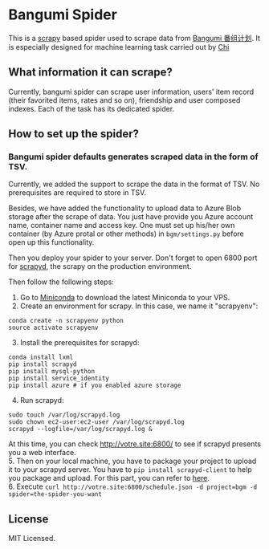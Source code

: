 # Bangumi Spider

This is a [scrapy](http://scrapy.org/) based spider used to scrape data from [Bangumi 番组计划](https://bgm.tv). It is especially designed for machine learning task carried out by [Chi](http://ikely.me/chi)

## What information it can scrape?

Currently, bangumi spider can scrape user information, users' item record (their favorited items, rates and so on), friendship and user composed indexes. Each of the task has its dedicated spider.

## How to set up the spider?

### Bangumi spider defaults generates scraped data in the form of TSV.

Currently, we added the support to scrape the data in the format of TSV. No prerequisites are required to store in TSV.

Besides, we have added the functionality to upload data to Azure Blob storage after the scrape of data. You just have provide you Azure account name, container name and access key. One must set up his/her own container (by Azure protal or other methods) in `bgm/settings.py` before open up this functionality.

Then you deploy your spider to your server. Don't forget to open 6800 port for [scrapyd](http://scrapyd.readthedocs.org/en/latest/), the scrapy on the production environment.

Then follow the following steps:

1. Go to [Miniconda](http://conda.pydata.org/miniconda.html) to download the latest Miniconda to your VPS.  
2. Create an environment for scrapy. In this case, we name it "scrapyenv":
```
conda create -n scrapyenv python
source activate scrapyenv
```  
3. Install the prerequisites for scrapyd:
```
conda install lxml
pip install scrapyd
pip install mysql-python
pip install service_identity
pip install azure # if you enabled azure storage
```  
4. Run scrapyd:
```
sudo touch /var/log/scrapyd.log
sudo chown ec2-user:ec2-user /var/log/scrapyd.log
scrapyd --logfile=/var/log/scrapyd.log &
```  
At this time, you can check http://votre.site:6800/ to see if scrapyd presents you a web interface.  
5. Then on your local machine, you have to package your project to upload it to your scrapyd server. You have to `pip install scrapyd-client` to help you package and upload. For this part, you can refer to [here](https://github.com/scrapy/scrapyd-client).  
6. Execute `curl http://votre.site:6800/schedule.json -d project=bgm -d spider=the-spider-you-want`  

## License

MIT Licensed.
